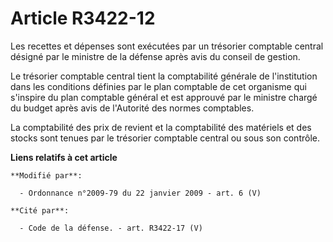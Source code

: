 # Article R3422-12

Les recettes et dépenses sont exécutées par un trésorier comptable central désigné par le ministre de la défense après avis
du conseil de gestion. 

Le trésorier comptable central tient la comptabilité générale de l'institution dans les conditions définies par le plan
comptable de cet organisme qui s'inspire du plan comptable général et est approuvé par le ministre chargé du budget après
avis de l'Autorité des normes comptables. 

La comptabilité des prix de revient et la comptabilité des matériels et des stocks sont tenues par le trésorier comptable
central ou sous son contrôle.

**Liens relatifs à cet article**

	**Modifié par**:

	  - Ordonnance n°2009-79 du 22 janvier 2009 - art. 6 (V)

	**Cité par**:

	  - Code de la défense. - art. R3422-17 (V)
